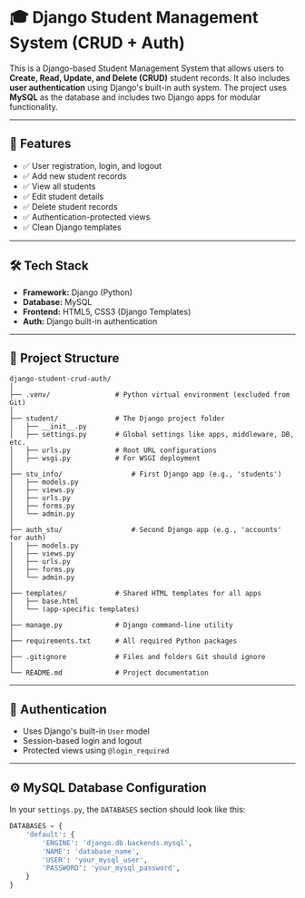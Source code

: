 # 🎓 Django Student Management System (CRUD + Auth)

This is a Django-based Student Management System that allows users to **Create, Read, Update, and Delete (CRUD)** student records. It also includes **user authentication** using Django's built-in auth system. The project uses **MySQL** as the database and includes two Django apps for modular functionality.

---

## 🚀 Features

- ✅ User registration, login, and logout
- ✅ Add new student records
- ✅ View all students
- ✅ Edit student details
- ✅ Delete student records
- ✅ Authentication-protected views
- ✅ Clean Django templates

---

## 🛠️ Tech Stack

- **Framework:** Django (Python)
- **Database:** MySQL
- **Frontend:** HTML5, CSS3 (Django Templates)
- **Auth:** Django built-in authentication

---

## 📁 Project Structure
```
django-student-crud-auth/
│
├── .venv/                # Python virtual environment (excluded from Git)
│
├── student/              # The Django project folder
│   ├── __init__.py
│   ├── settings.py       # Global settings like apps, middleware, DB, etc.
│   ├── urls.py           # Root URL configurations
│   ├── wsgi.py           # For WSGI deployment
│
├── stu_info/                 # First Django app (e.g., 'students')
│   ├── models.py
│   ├── views.py
│   ├── urls.py
│   ├── forms.py
│   └── admin.py
│
├── auth_stu/                 # Second Django app (e.g., 'accounts' for auth)
│   ├── models.py
│   ├── views.py
│   ├── urls.py
│   ├── forms.py
│   └── admin.py
│
├── templates/            # Shared HTML templates for all apps
│   ├── base.html
│   └── (app-specific templates)
│
├── manage.py             # Django command-line utility
│
├── requirements.txt      # All required Python packages
│
├── .gitignore            # Files and folders Git should ignore
│
└── README.md             # Project documentation
```


---

## 🔐 Authentication

- Uses Django's built-in `User` model
- Session-based login and logout
- Protected views using `@login_required`

---

## ⚙️ MySQL Database Configuration

In your `settings.py`, the `DATABASES` section should look like this:

```python
DATABASES = {
    'default': {
        'ENGINE': 'django.db.backends.mysql',
        'NAME': 'database_name',
        'USER': 'your_mysql_user',
        'PASSWORD': 'your_mysql_password',
    }
}



